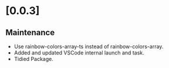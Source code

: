 # [0.0.3]

## Maintenance

- Use rainbow-colors-array-ts instead of rainbow-colors-array.
- Added and updated VSCode internal launch and task.
- Tidied Package.
